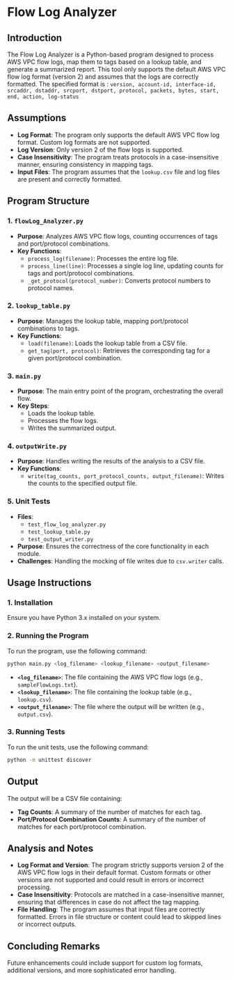 
# Flow Log Analyzer

## **Introduction**

The Flow Log Analyzer is a Python-based program designed to process AWS VPC flow logs, map them to tags based on a lookup table, and generate a summarized report. This tool only supports the default AWS VPC flow log format (version 2) and assumes that the logs are correctly formatted. 
The specified format is : ```version, account-id, interface-id, srcaddr, dstaddr, srcport, dstport, protocol, packets, bytes, start, end, action, log-status```

## **Assumptions**

- **Log Format**: The program only supports the default AWS VPC flow log format. Custom log formats are not supported.
- **Log Version**: Only version 2 of the flow logs is supported.
- **Case Insensitivity**: The program treats protocols in a case-insensitive manner, ensuring consistency in mapping tags.
- **Input Files**: The program assumes that the `lookup.csv` file and log files are present and correctly formatted.

## **Program Structure**

### **1. `flowLog_Analyzer.py`**
   - **Purpose**: Analyzes AWS VPC flow logs, counting occurrences of tags and port/protocol combinations.
   - **Key Functions**:
     - `process_log(filename)`: Processes the entire log file.
     - `process_line(line)`: Processes a single log line, updating counts for tags and port/protocol combinations.
     - `_get_protocol(protocol_number)`: Converts protocol numbers to protocol names.

### **2. `lookup_table.py`**
   - **Purpose**: Manages the lookup table, mapping port/protocol combinations to tags.
   - **Key Functions**:
     - `load(filename)`: Loads the lookup table from a CSV file.
     - `get_tag(port, protocol)`: Retrieves the corresponding tag for a given port/protocol combination.

### **3. `main.py`**
   - **Purpose**: The main entry point of the program, orchestrating the overall flow.
   - **Key Steps**:
     - Loads the lookup table.
     - Processes the flow logs.
     - Writes the summarized output.

### **4. `outputWrite.py`**
   - **Purpose**: Handles writing the results of the analysis to a CSV file.
   - **Key Functions**:
     - `write(tag_counts, port_protocol_counts, output_filename)`: Writes the counts to the specified output file.

### **5. Unit Tests**
   - **Files**: 
     - `test_flow_log_analyzer.py`
     - `test_lookup_table.py`
     - `test_output_writer.py`
   - **Purpose**: Ensures the correctness of the core functionality in each module.
   - **Challenges**: Handling the mocking of file writes due to `csv.writer` calls.

## **Usage Instructions**

### **1. Installation**
Ensure you have Python 3.x installed on your system.

### **2. Running the Program**
To run the program, use the following command:

```bash
python main.py <log_filename> <lookup_filename> <output_filename>
```

- **`<log_filename>`**: The file containing the AWS VPC flow logs (e.g., `sampleFlowLogs.txt`).
- **`<lookup_filename>`**: The file containing the lookup table (e.g., `lookup.csv`).
- **`<output_filename>`**: The file where the output will be written (e.g., `output.csv`).

### **3. Running Tests**
To run the unit tests, use the following command:

```bash
python -m unittest discover
```

## **Output**

The output will be a CSV file containing:

- **Tag Counts**: A summary of the number of matches for each tag.
- **Port/Protocol Combination Counts**: A summary of the number of matches for each port/protocol combination.

## **Analysis and Notes**

- **Log Format and Version**: The program strictly supports version 2 of the AWS VPC flow logs in their default format. Custom formats or other versions are not supported and could result in errors or incorrect processing.
- **Case Insensitivity**: Protocols are matched in a case-insensitive manner, ensuring that differences in case do not affect the tag mapping.
- **File Handling**: The program assumes that input files are correctly formatted. Errors in file structure or content could lead to skipped lines or incorrect outputs.

## **Concluding Remarks**

Future enhancements could include support for custom log formats, additional versions, and more sophisticated error handling.
